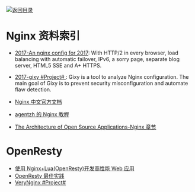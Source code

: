 [![返回目录](https://parg.co/UGo)](https://parg.co/b4z) 
 

# Nginx 资料索引


- [2017-An nginx config for 2017](https://certsimple.com/blog/nginx-http2-load-balancing-config): With HTTP/2 in every browser, load balancing with automatic failover, IPv6, a sorry page, separate blog server, HTML5 SSE and A+ HTTPS.


- [2017-gixy #Project# ](https://github.com/yandex/gixy): Gixy is a tool to analyze Nginx configuration. The main goal of Gixy is to prevent security misconfiguration and automate flaw detection.

- [Nginx 中文官方文档](https://www.gitbook.com/book/wizardforcel/nginx-doc/details)


- [agentzh 的 Nginx 教程](https://openresty.org/download/agentzh-nginx-tutorials-zhcn.html#02-NginxDirectiveExecOrder01)

- [The Architecture of Open Source Applications-Nginx 章节](http://aosabook.org/en/nginx.html)

# OpenResty
- [使用 Nginx+Lua(OpenResty)开发高性能 Web 应用](http://jinnianshilongnian.iteye.com/blog/2280928?utm_source=tuicool&utm_medium=referral)
- [OpenResty 最佳实践](https://moonbingbing.gitbooks.io/openresty-best-practices/content/index.html)
- [VeryNginx #Project#](https://github.com/alexazhou/VeryNginx)